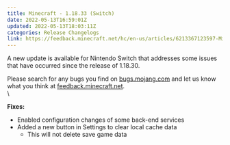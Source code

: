 ```yaml
---
title: Minecraft - 1.18.33 (Switch)
date: 2022-05-13T16:59:01Z
updated: 2022-05-13T18:03:11Z
categories: Release Changelogs
link: https://feedback.minecraft.net/hc/en-us/articles/6213367123597-Minecraft-1-18-33-Switch-
---
```


A new update is available for Nintendo Switch that addresses some issues that have occurred since the release of 1.18.30.

Please search for any bugs you find on [bugs.mojang.com](https://bugs.mojang.com/) and let us know what you think at [feedback.minecraft.net](https://feedback.minecraft.net/).\
\

**Fixes:**

-   Enabled configuration changes of some back-end services
-   Added a new button in Settings to clear local cache data
    -   This will not delete save game data
